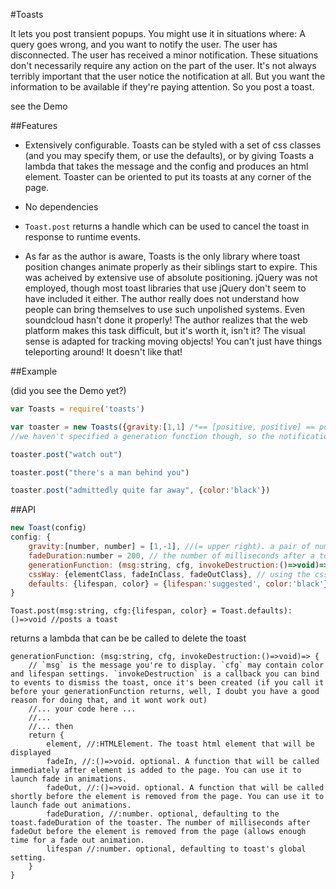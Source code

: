 #Toasts

It lets you post transient popups. You might use it in situations where: A query goes wrong, and you want to notify the user. The user has disconnected. The user has received a minor notification.
These situations don't necessarily require any action on the part of the user. It's not always terribly important that the user notice the notification at all. But you want the information to be available if they're paying attention. So you post a toast.

see the Demo

##Features

* Extensively configurable. Toasts can be styled with a set of css classes (and you may specify them, or use the defaults), or by giving Toasts a lambda that takes the message and the config and produces an html element. Toaster can be oriented to put its toasts at any corner of the page.

* No dependencies

* `Toast.post` returns a handle which can be used to cancel the toast in response to runtime events.

* As far as the author is aware, Toasts is the only library where toast position changes animate properly as their siblings start to expire. This was acheived by extensive use of absolute positioning. jQuery was not employed, though most toast libraries that use jQuery don't seem to have included it either. The author really does not understand how people can bring themselves to use such unpolished systems. Even soundcloud hasn't done it properly! The author realizes that the web platform makes this task difficult, but it's worth it, isn't it? The visual sense is adapted for tracking moving objects! You can't just have things teleporting around! It doesn't like that!


##Example

(did you see the Demo yet?)

```javascript
var Toasts = require('toasts')

var toaster = new Toasts({gravity:[1,1] /*== [positive, positive] == positioned at the bottom right corner of the screen*/, defaults:{lifespan:Infinity /*= they don't expire. The user has to click on them*/, color:'blue' /*the generation function will be passed the color 'blue'. It might make the background blue. It might just show a blue dot. That's down to the generation function.*/}})
//we haven't specified a generation function though, so the notifications will have the default look. You probably don't want that. You're probably not so lazy or tasteless as to just use whatever is there instead of specifying your own look and structure. In this case you should probably take a look at the generation API below.

toaster.post("watch out")

toaster.post("there's a man behind you")

toaster.post("admittedly quite far away", {color:'black'})
```

##API

```javascript
new Toast(config)
config: {
	gravity:[number, number] = [1,-1], //(= upper right). a pair of numbers which specify which corner of the screen the toasts will appear in. [-1,1] is left, bottom. [1,1] is right, bottom. You get the idea.
	fadeDuration:number = 200, // the number of milliseconds after a toast is cleared before it's cut from the page. It's needed to make sure disappearance animations have enough time to complete before removal. 200 is a good number, but if you set your own number in your CSS, you might want to change this.
	generationFunction: (msg:string, cfg, invokeDestruction:()=>void)=> {element:HTMLElement, ...}, // the function that generates new toast HTMLElements when Toast.post(msg) is called. Defaults to generating a sort of fadey grey rectangle with rounded corners. Not ideal, for many styles. You'll want another one. Keep reading for simple ways of specifying custom generation functions. Further down is a full explanation of generationFunctions and how to make them
	cssWay: {elementClass, fadeInClass, fadeOutClass}, // using the css way instates a generationFunction that creates a <div class="$elementClass"><span>message</span></div> and uses $fadeInClass and $fadeOutClass to apply fade animations. If you leave out any of the three classes, they'll default to toastbox, toastboxFadingIn, toastboxFadingOut.
	defaults: {lifespan, color} = {lifespan:'suggested', color:'black'} // allows you to set default configurations for individual toasts. lifespan can be either 'suggested' or the number of milliseconds. 'suggested' determines the lifespan of each post from the length of the message.
}
```

```
Toast.post(msg:string, cfg:{lifespan, color} = Toast.defaults):()=>void //posts a toast
```
returns a lambda that can be be called to delete the toast


```
generationFunction: (msg:string, cfg, invokeDestruction:()=>void)=> {
	// `msg` is the message you're to display. `cfg` may contain color and lifespan settings. `invokeDestruction` is a callback you can bind to events to dismiss the toast, once it's been created (if you call it before your generationFunction returns, well, I doubt you have a good reason for doing that, and it wont work out)
	//... your code here ...
	//...
	//... then
	return {
		element, //:HTMLElement. The toast html element that will be displayed
		fadeIn, //:()=>void. optional. A function that will be called immediately after element is added to the page. You can use it to launch fade in animations.
		fadeOut, //:()=>void. optional. A function that will be called shortly before the element is removed from the page. You can use it to launch fade out animations.
		fadeDuration, //:number. optional, defaulting to the toast.fadeDuration of the toaster. The number of milliseconds after fadeOut before the element is removed from the page (allows enough time for a fade out animation.
		lifespan //:number. optional, defaulting to toast's global setting.
	}
}
```